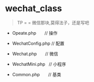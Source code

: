 # wechat_class

> TP = = 微信那块,莫得法子，还是写吧

- Opeate.php        // 操作

- WechatConfig.php  // 配置

- Wechat.php        // 微信

- WechatMini.php    // 小程序

- Common.php        // 基类
